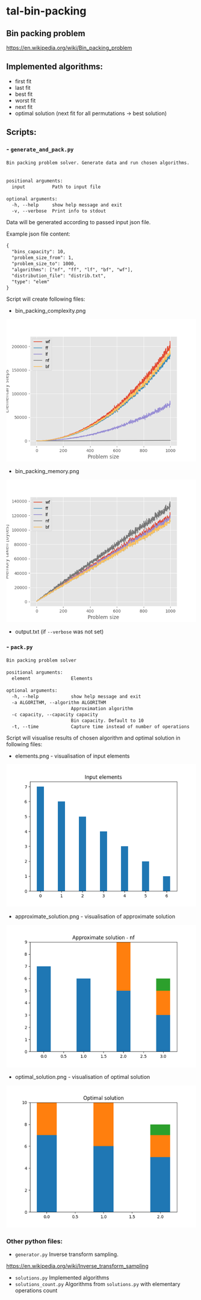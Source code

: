# tal-bin-packing

## Bin packing problem

https://en.wikipedia.org/wiki/Bin_packing_problem

## Implemented algorithms:

- first fit
- last fit
- best fit
- worst fit
- next fit
- optimal solution (next fit for all permutations -> best solution)

## Scripts:

### - `generate_and_pack.py`

```
Bin packing problem solver. Generate data and run chosen algorithms.


positional arguments:
  input          Path to input file

optional arguments:
  -h, --help     show help message and exit
  -v, --verbose  Print info to stdout
```
Data will be generated according to passed input json file.

Example json file content:
```
{
  "bins_capacity": 10,
  "problem_size_from": 1,
  "problem_size_to": 1000,
  "algorithms": ["nf", "ff", "lf", "bf", "wf"],
  "distribution_file": "distrib.txt",
  "type": "elem"
}
```

Script will create following files:
- bin_packing_complexity.png

![plot](bin_packing_complexity.png)

- bin_packing_memory.png

![plot](bin_packing_memory.png)

- output.txt (if `--verbose` was not set)


### - `pack.py`

```
Bin packing problem solver

positional arguments:
  element               Elements

optional arguments:
  -h, --help            show help message and exit
  -a ALGORITHM, --algorithm ALGORITHM
                        Approximation algorithm
  -c capacity, --capacity capacity
                        Bin capacity. Default to 10
  -t, --time            Capture time instead of number of operations
```

Script will visualise results of chosen algorithm and optimal solution in following files:
- elements.png - visualisation of input elements

![plot](elements.png)

- approximate_solution.png - visualisation of approximate solution

![plot](approximate_solution.png)

- optimal_solution.png - visualisation of optimal solution

![plot](optimal_solution.png)

### Other python files:
- `generator.py` Inverse transform sampling. 

https://en.wikipedia.org/wiki/Inverse_transform_sampling

- `solutions.py` Implemented algorithms
- `solutions_count.py` Algorithms from `solutions.py` with elementary operations count
